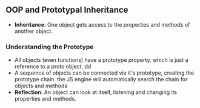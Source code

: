 ## OOP and Prototypal Inheritance

- **Inheritance**: One object gets access to the properties and methods of another object. 

### Understanding the Prototype
- All objects (even functions) have a prototype property, which is just a reference to a proto object. 
dd
- A sequence of objects can be connected via it's prototype, creating the prototype chain. the JS engine will automatically search the chain for objects and methods
- **Reflection**: An object can look at itself, listening and changing its properties and methods.


